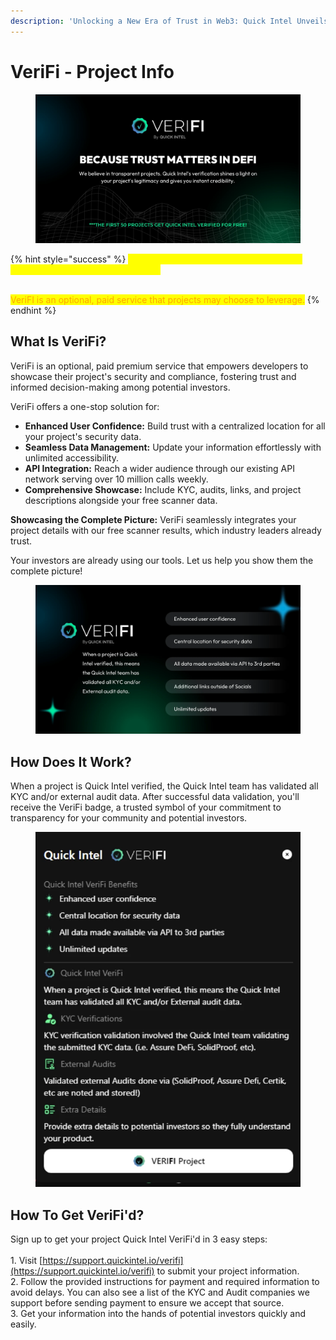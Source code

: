 ```yaml
---
description: 'Unlocking a New Era of Trust in Web3: Quick Intel Unveils VERIFI.'
---
```


# VeriFi - Project Info

<figure><img src="../.gitbook/assets/Scanner_VeriFi_Banner.png" alt=""><figcaption></figcaption></figure>

{% hint style="success" %}
<mark style="color:yellow;">VeriFi data is FREE for Quick Intel Scanner Users (and API subscribers) to view.</mark>

\
<mark style="color:orange;">VeriFI is an optional, paid service that projects may choose to leverage.</mark>
{% endhint %}

## **What Is VeriFi?**

VeriFi is an optional, paid premium service that empowers developers to showcase their project's security and compliance, fostering trust and informed decision-making among potential investors.

VeriFi offers a one-stop solution for:

* **Enhanced User Confidence:** Build trust with a centralized location for all your project's security data.
* **Seamless Data Management:** Update your information effortlessly with unlimited accessibility.
* **API Integration:** Reach a wider audience through our existing API network serving over 10 million calls weekly.
* **Comprehensive Showcase:** Include KYC, audits, links, and project descriptions alongside your free scanner data.

**Showcasing the Complete Picture:** VeriFi seamlessly integrates your project details with our free scanner results, which industry leaders already trust.

Your investors are already using our tools. Let us help you show them the complete picture!



<figure><img src="../.gitbook/assets/Scanner_VeriFi_Banner2.png" alt=""><figcaption></figcaption></figure>

## **How Does It Work?**

When a project is Quick Intel verified, the Quick Intel team has validated all KYC and/or external audit data. After successful data validation, you'll receive the VeriFi badge, a trusted symbol of your commitment to transparency for your community and potential investors.

<figure><img src="../.gitbook/assets/Scanner_VeriFi_Info.png" alt=""><figcaption></figcaption></figure>

## **How To Get VeriFi'd?**

Sign up to get your project Quick Intel VeriFi'd in 3 easy steps:\
\
1\. Visit [https://support.quickintel.io/verifi](https://support.quickintel.io/verifi) to submit your project information.\
2\. Follow the provided instructions for payment and required information to avoid delays. You can also see a list of the KYC and Audit companies we support before sending payment to ensure we accept that source.\
3\. Get your information into the hands of potential investors quickly and easily.
